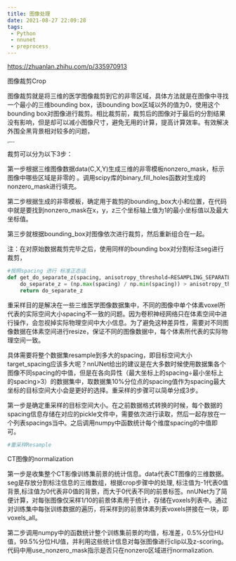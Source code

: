 ```yaml
---
title: 图像处理
date: 2021-08-27 22:09:28
tags: 
 - Python
 - nnunet
 - preprocess
---
```




https://zhuanlan.zhihu.com/p/335970913



图像裁剪Crop

图像裁剪就是将三维的医学图像裁剪到它的非零区域，具体方法就是在图像中寻找一个最小的三维bounding box，该bounding box区域以外的值为0，使用这个bounding box对图像进行裁剪。相比裁剪前，裁剪后的图像对于最后的分割结果没有影响，但是却可以减小图像尺寸，避免无用的计算，提高计算效率。有效解决外围全黑背景相对较多的问题，

<img src="preprocess-nunet.assets/003-23.png" alt="003-23" style="zoom:25%;" />

裁剪可以分为以下3步：

第一步根据三维图像数据data(C,X,Y)生成三维的非零模板nonzero_mask，标示图像中哪些区域是非零的 。调用scipy库的binary_fill_holes函数对生成的nonzero_mask进行填充。

第二步根据生成的非零模板，确定用于裁剪的bounding_box大小和位置，在代码中就是要找到nonzero_mask在x，y，z三个坐标轴上值为1的最小坐标值以及最大坐标值。

第三步就根据bounding_box对图像依次进行裁剪，然后重新组合在一起。

注：在对原始数据裁剪完毕之后，使用同样的bounding box对分割标注seg进行裁剪，



```python
#按照spacing 进行 标准正态话
def get_do_separate_z(spacing, anisotropy_threshold=RESAMPLING_SEPARATE_Z_ANISO_THRESHOLD):
    do_separate_z = (np.max(spacing) / np.min(spacing)) > anisotropy_threshold
    return do_separate_z
```







重采样目的是解决在一些三维医学图像数据集中，不同的图像中单个体素voxel所代表的实际空间大小spacing不一致的问题。因为卷积神经网络只在体素空间中进行操作，会忽视掉实际物理空间中大小信息。为了避免这种差异性，需要对不同图像数据在体素空间进行resize，保证不同的图像数据中，每个体素所代表的实际物理空间一致。

具体需要将整个数据集resample到多大的spacing，即目标空间大小target_spacing应该多大呢？nnUNet给出的建议是在大多数时候使用数据集各个图像不同spacing的中值，但是在各向异性（最大坐标上的spacing÷最小坐标上的spacing>3）的数据集中，取数据集10%分位点的spacing值作为spacing最大坐标的目标空间大小会是更好的选择。重采样的步骤可以简单分成3步。

第一步是确定重采样的目标空间大小。在之前数据格式转换的时候，每个数据的spacing信息存储在对应的pickle文件中，需要依次进行读取，然后一起存放在一个列表spacings当中。之后调用numpy中函数统计每个维度spacing的中值即可。

```python
#重采样Resample
```







CT图像的normalization



第一步是收集整个CT影像训练集前景的统计信息。data代表CT图像的三维数据。seg是存放分割标注信息的三维数组，根据crop步骤中的处理, 标注值为-1代表0值背景,标注值为0代表非0值的背景，而大于0代表不同的前景标签。nnUNet为了简便计算，对每张图像仅采样1/10的前景体素用于统计，存储在voxels列表中。通过对训练集中每张训练数据的遍历，将采样到的前景体素列表voxels拼接在一块，即voxels_all。

第二步调用numpy中的函数统计整个训练集前景的均值，标准差，0.5%分位HU值，99.5%分位HU值，并利用这些统计信息对每张图像进行clip以及z-scoring。代码中用use_nonzero_mask指示是否只在nonzero区域进行normalization.